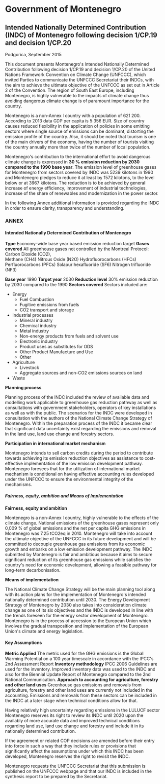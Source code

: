 # Government	of	Montenegro	

## Intended Nationally Determined Contribution (INDC) of Montenegro following decision 1/CP.19 and decision 1/CP.20 

	

Podgorica, September 2015 

 
 This document presents Montenegro's Intended Nationally Determined Contribution following decision 1/CP.19 and decision 1/CP.20 of the United Nations Framework Convention on Climate Change (UNFCCC), which invited Parties to communicate the UNFCCC Secretariat their INDCs, with the aim to achieve the ultimate objective of the UNFCCC as set out in Article 2 of the Convention. The region of South East Europe, including Montenegro, is highly vulnerable to the impacts of climate change thus avoiding dangerous climate change is of paramount importance for the country. 

Montenegro is a non-Annex I country with a population of 621 200. According to 2013 data GDP per capita is 5 356 EUR. Size of country causes reduced flexibility in the application of policies in some emitting sectors where single source of emissions can be dominant, distorting the emission profile of the country. Also, it should be noted that tourism is one of the main drivers of the economy, having the number of tourists visiting the country annually more than twice of the number of local population. 

Montenegro's contribution to the international effort to avoid dangerous climate change is expressed in **30 % emission reduction by 2030 compared to the 1990 base year**. The emission level of greenhouse gases for Montenegro from sectors covered by INDC was 5239 kilotons in 1990 and Montenegro pledges to reduce it at least by 1572 kilotons, to the level below or at 3667 kilotons. The reduction is to be achieved by general increase of energy efficiency, improvement of industrial technologies, increase of the share of renewables and modernization in the power sector. 

In the following Annex additional information is provided regarding the INDC in order to ensure clarity, transparency and understanding. 

 
### ANNEX 

#### Intended Nationally Determined Contribution of Montenegro 

**Type** 
Economy-wide base year based emission reduction target 
**Gases covered**
All greenhouse gases not controlled by the Montreal Protocol: 
Carbon Dioxide (CO2),  
Methane (CH4) 
Nitrous Oxide (N2O) 
Hydrofluorocarbons (HFCs) 
Perfluorocarbons (PFCs) 
Solapur hexafluoride (SF6) 
Nitrogen trifluoride (NF3) 

**Base year**
1990 
**Target year** 
2030 
**Reduction level** 
30% emission reduction by 2030 compared to the 1990 
**Sectors covered** 
Sectors included are:  
- Energy 
    - Fuel Combustion 
    - Fugitive emissions from fuels 
    - CO2 transport and storage 
- Industrial processes 
    - Mineral industry 
    - Chemical industry 
    - Metal industry 
    - Non-energy products from fuels and solvent use 
    - Electronic industry 
    - Product uses as substitutes for ODS 
    - Other Product Manufacture and Use 
    - Other 
- Agriculture 
    - Livestock 
    - Aggregate sources and non-CO2 emissions sources on  land 
- Waste 

**Planning process**

Planning process of the INDC included the review of available data and modelling work applicable to greenhouse gas reduction pathway as well as consultations with government stakeholders, operators of key installations as well as with the public. The scenarios for the INDC were developed in consultation with the authors of the National Climate Change Strategy of Montenegro. Within the preparation process of the INDC it became clear that significant data uncertainty exist regarding the emissions and removal in the land use, land use change and forestry sectors. 

**Participation in international market mechanism**

Montenegro intends to sell carbon credits during the period to contribute towards achieving its emission reduction objectives as assistance to cost-effective implementation of the low emission development pathway. Montenegro foresees that for the utilization of international market mechanism is conditional on having effective accounting rules developed under the UNFCCC to ensure the environmental integrity of the mechanisms. 

##### Fairness, equity, ambition and Means of Implementation 

**Fairness, equity and ambition**

Montenegro is a non-Annex I country, highly vulnerable to the effects of the climate change. National emissions of the greenhouse gases represent only 0,009 % of global emissions and the net per capita GHG emissions in Montenegro was 7.25 tCO2eq in 2010. Montenegro will take into account the ultimate objective of the UNFCCC in its future development and will be committed to decouple greenhouse gas emissions from its economic growth and embarks on a low emission development pathway. The INDC submitted by Montenegro is fair and ambitious because it aims to secure significant reduction of its greenhouse gas emissions while satisfies the  country's  need for economic development, allowing a feasible  pathway  for long-term  decarbonisation. 






**Means of implementation**

The National Climate Change Strategy will be the main planning tool along with its action plans for the implementation of Montenegro's intended nationally determined contribution until 2030. The Energy Development Strategy of Montenegro by 2030 also takes into consideration climate change as one of its six objectives and the INDC is developed in line with the trends foreseen for the energy sector development of Montenegro. Montenegro is in the process of accession to the European Union which involves the gradual transposition and implementation of the European Union's climate and energy legislation. 

#### Key Assumptions
**Metric Applied** 
The metric used for the GHG emissions is the Global Warming Potential on a 100 year timescale in accordance with the IPCC's 2nd Assessment Report 
**Inventory methodology**
IPCC 2006 Guidelines are used for the inventory. Improved inventory data was used to the INDC and also for the Biennial Update Report of Montenegro compared to the 2nd National Communication. 
**Approach to accounting for agriculture, forestry and other land uses**
Greenhouse gas emissions and removals from agriculture, forestry and other land uses are currently not included in the accounting. Emissions and removals from these sectors can be included in the INDC at a later stage when technical conditions allow for that. 
 
Having relatively high uncertainty regarding emissions in the LULUCF sector Montenegro reserves its right to review its INDC until 2020 upon the availably of more accurate data and improved technical conditions regarding land use, land use change and forestry and include it in its nationally determined contribution.

If the agreement or related COP decisions are amended before their entry into force in such a way that they include rules or provisions that significantly affect the assumptions under which this INDC has been developed, Montenegro reserves the right to revisit the INDC. 

Montenegro requests the UNFCCC Secretariat that this submission is published on the UNFCCC webpage and that our INDC is included in the synthesis report to be prepared by the Secretariat. 